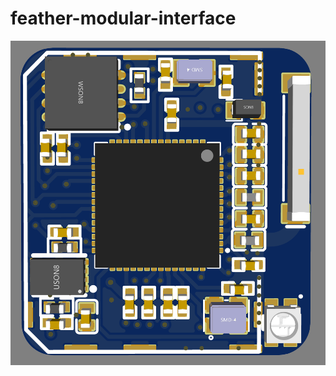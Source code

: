 # feather-modular-interface

![alt text](https://github.com/CircuitART/esp32s2_core/blob/main/esp32s2_core.png?raw=true)
